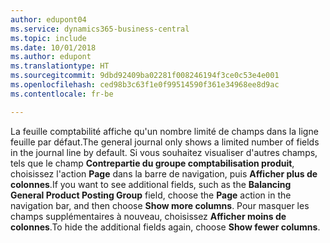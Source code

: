 ```yaml
---
author: edupont04
ms.service: dynamics365-business-central
ms.topic: include
ms.date: 10/01/2018
ms.author: edupont
ms.translationtype: HT
ms.sourcegitcommit: 9dbd92409ba02281f008246194f3ce0c53e4e001
ms.openlocfilehash: ced98b3c63f1e0f99514590f361e34968ee8d9ac
ms.contentlocale: fr-be

---
```

<span data-ttu-id="18047-101">La feuille comptabilité affiche qu'un nombre limité de champs dans la ligne feuille par défaut.</span><span class="sxs-lookup"><span data-stu-id="18047-101">The general journal only shows a limited number of fields in the journal line by default.</span></span> <span data-ttu-id="18047-102">Si vous souhaitez visualiser d'autres champs, tels que le champ **Contrepartie du groupe comptabilisation produit**, choisissez l'action **Page** dans la barre de navigation, puis **Afficher plus de colonnes**.</span><span class="sxs-lookup"><span data-stu-id="18047-102">If you want to see additional fields, such as the **Balancing General Product Posting Group** field, choose the **Page** action in the navigation bar, and then choose **Show more columns**.</span></span> <span data-ttu-id="18047-103">Pour masquer les champs supplémentaires à nouveau, choisissez **Afficher moins de colonnes**.</span><span class="sxs-lookup"><span data-stu-id="18047-103">To hide the additional fields again, choose **Show fewer columns**.</span></span>  


